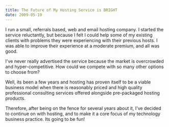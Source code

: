 ```yaml
---
title: The Future of My Hosting Service is BRIGHT 
date: 2009-05-19
---
```

I run a small, referrals based, web and email hosting company. I started the service reluctantly, but because I felt I could help some of my existing clients with problems they were experiencing with their previous hosts. I was able to improve their experience at a moderate premium, and all was good.

I've never really advertised the service because the market is overcrowded and hyper-competitive. How could we compete with so many other options to choose from?

Well, its been a few years and hosting has proven itself to be a viable business model when there is reasonably priced and high quality professional consulting services offered alongside pre-packaged hosting products.

Therefore, after being on the fence for several years about it, I've decided to continue on with hosting, and to make it a core focus of my technology business practice. Its going to be fun!

